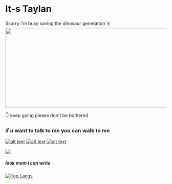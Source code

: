 # It-s Taylan 
Ssorry i'm busy saving the dinosaur generation :skull_and_crossbones:		
<img src="https://hackster.imgix.net/uploads/attachments/1097058/Dino_non-birthday_version-1.gif?auto=compress&gifq=35&w=680&h=510&fit=max" width="700" height="250" />

:point_down: keep going please don't be bothered 

### if u want to talk to me you can walk to me

[![alt text][1.1]][1]
[![alt text][2.1]][2]
[![alt text][3.1]][3]

[1.1]: https://img.icons8.com/external-justicon-lineal-color-justicon/64/000000/external-twitter-social-media-justicon-lineal-color-justicon.png
[2.1]: https://img.icons8.com/external-justicon-lineal-color-justicon/64/000000/external-linkedin-social-media-justicon-lineal-color-justicon.png
[3.1]: https://img.icons8.com/external-justicon-lineal-color-justicon/64/000000/external-gmail-social-media-justicon-lineal-color-justicon.png
![](https://komarev.com/ghpvc/?username=TaylanCann&label=stalkers&color=grey)



[1]: http://www.twitter.com/taylan_cann
[2]: https://www.linkedin.com/in/taylancan/
[3]: https://plus.google.com/+CarlSednaoui





##### look mom i can write
[![Top Langs](https://github-readme-stats.vercel.app/api/top-langs/?username=TaylanCann&layout=compact)](https://github.com/anuraghazra/github-readme-stats)



<!--
**TaylanCann/TaylanCann** is a ✨ _special_ ✨ repository because its `README.md` (this file) appears on your GitHub profile.

Here are some ideas to get you started:

[![github-readme-twitter](https://github-readme-twitter.gazf.vercel.app/api?id=taylan_cann)](https://github.com/gazf/github-readme-twitter)
[4.1]: http://i.imgur.com/YckIOms.png (tumblr icon with padding)
[5.1]: http://i.imgur.com/1AGmwO3.png (dribbble icon with padding)
[4]: http://carlsed.tumblr.com
[5]: http://dribbble.com/carlsednaoui


- 🔭 I’m currently working on ...
- 🌱 I’m currently learning ...
- 👯 I’m looking to collaborate on ...
- 🤔 I’m looking for help with ...
- 💬 Ask me about ...
- 📫 How to reach me: ...
- 😄 Pronouns: ...
- ⚡ Fun fact: ...
-->

